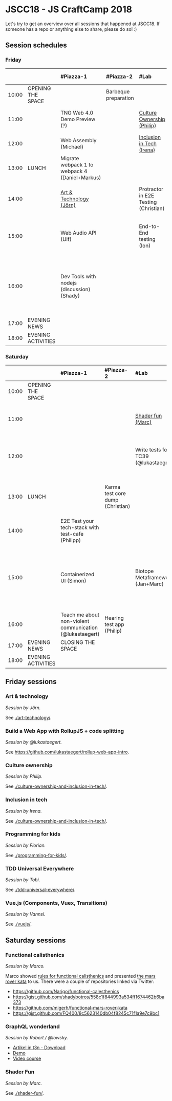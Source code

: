 # JSCC18 - JS CraftCamp 2018

Let's try to get an overview over all sessions that happened at JSCC18. If someone has a repo or anything else to share,
please do so! :)

## Session schedules

### Friday

|       |                    | #Piazza-1                                      | #Piazza-2            | #Lab                                             | #Workshop                                                                              | #Meeting                                                     | #Telko-1                                                 | #Blue                                                                                                             | #Senf                     | Somewhere else |
| :---- | :----------------- | :--------------------------------------------- | :------------------- | :----------------------------------------------- | :------------------------------------------------------------------------------------- | :----------------------------------------------------------- | :------------------------------------------------------- | :---------------------------------------------------------------------------------------------------------------- | :------------------------ | :------------- |
| 10:00 | OPENING THE SPACE  |                                                | Barbeque preparation |                                                  |                                                                                        |                                                              |                                                          |                                                                                                                   |                           |                |
| 11:00 |                    | TNG Web 4.0 Demo Preview (?)                   |                      | [Culture Ownership (Philip)](#culture-ownership) | Parcel (Jurek)                                                                         | Universal JavaScript pitfalls (Anna)                         |                                                          |                                                                                                                   | RegEx Crosswords (Marc)   |                |
| 12:00 |                    | Web Assembly (Michael)                         |                      | [Inclusion in Tech (Irena)](#inclusion-in-tech)  | GraphQL Apollo Client Offline (Andi)                                                   |                                                              |                                                          |                                                                                                                   |                           |                |
| 13:00 | LUNCH              | Migrate webpack 1 to webpack 4 (Daniel+Markus) |                      |                                                  | [Programming for Kids (Florian)](#programming-for-kids)                                |                                                              |                                                          |                                                                                                                   |                           |                |
| 14:00 |                    | [Art & Technology (Jörn)](#art-technology)     |                      | Protractor in E2E Testing (Christian)            | Weird algebraic JS (as simple as possible) (Daniel)                                    | Home IOT (Martin)                                            |                                                          | Loops must die (Marco)                                                                                            |                           |                |
| 15:00 |                    | Web Audio API (Ulf)                            |                      | End-to-End testing (Ion)                         | [Vue.js (Components, Vuex, Transitions) (Vannsl)](#vue-js-components-vuex-transitions) | Use React as Configuration Tool (Philipp)                    | Performance of GIS Databases with Node.js (Aikos Polgár) | [Build a Web App with RollupJS + code splitting (@lukastaegert)](#build-a-web-app-with-rollupjs--code-splitting)  | The power of curry (Marc) |                |
| 16:00 |                    | Dev Tools with nodejs (discussion) (Shady)     |                      |                                                  | Web components from scratch (Wolfram)                                                  | [TDD Universal Everywhere (Tobi)](#tdd-universal-everywhere) |                                                          | Lessons learned in 6 years of building and running nodejs services in ultra-scalable environments (Markus Ziller) | Ramda (Marc)              |                |
| 17:00 | EVENING NEWS       |                                                |                      |                                                  |                                                                                        |                                                              |                                                          |                                                                                                                   |                           |                |
| 18:00 | EVENING ACTIVITIES |                                                |                      |                                                  |                                                                                        |                                                              |                                                          |                                                                                                                   |                           |                |

### Saturday

|       |                    | #Piazza-1                                                | #Piazza-2                        | #Lab                                 | #Workshop                                                                                      | #Meeting                                                     | #Telko-1                      | #Blue                                                          | #Senf        | Somewhere else                                       |
| :---- | :----------------- | :------------------------------------------------------- | :------------------------------- | :----------------------------------- | :--------------------------------------------------------------------------------------------- | :----------------------------------------------------------- | :---------------------------- | :------------------------------------------------------------- | :----------- | :--------------------------------------------------- |
| 10:00 | OPENING THE SPACE  |                                                          |                                  |                                      |                                                                                                |                                                              |                               |                                                                |              |                                                      |
| 11:00 |                    |                                                          |                                  | [Shader fun (Marc)](#shader-fun)     | Frontend, backend in sync with Pact (David)                                                    | Folktale FP-library for JS (Sergii)                          |                               | Yet another framework (Carlo)                                  |              | How to be a better software engineer (Samir)         |
| 12:00 |                    |                                                          |                                  | Write tests for TC39 (@lukastaegert) | Recognizing our potential for faster web (things) (Daniel)                                     | [GraphQL wonderland (Robert / @lowsky)](#graphql-wonderland) |                               |                                                                |              | Blockchain (Jeff)                                    |
| 13:00 | LUNCH              |                                                          | Karma test core dump (Christian) |                                      | #jscc19 orga (Wolfram)                                                                         |                                                              |                               |                                                                |              | JamStack? How to build static content pages (Robert) |
| 14:00 |                    | E2E Test your tech-stack with test-cafe (Philipp)        |                                  |                                      | Star a library (Andi)                                                                          |                                                              |                               | [Functional calisthenics I (Marco)](#functional-calisthenics)  |              |                                                      |
| 15:00 |                    | Containerized UI (Simon)                                 |                                  | Biotope Metaframework (Jan+Marc)     | Show code and architecture of a large Angular app with live updated over websocket (Christian) | Apprenticeship program (Wolfram)                             |                               | [Functional calisthenics II (Marco)](#functional-calisthenics) |              |                                                      |
| 16:00 |                    | Teach me about non-violent communication (@lukastaegert) | Hearing test app (Philip)        |                                      |                                                                                                | A new take on webcomponents (Marc)                           | FP @ work discussion (Sergii) | Podcasts for developers (Anian)                                | HTTP2 (Ines) |                                                      |
| 17:00 | EVENING NEWS       | CLOSING THE SPACE                                        |                                  |                                      |                                                                                                |                                                              |                               |                                                                |              |                                                      |
| 18:00 | EVENING ACTIVITIES |                                                          |                                  |                                      |                                                                                                |                                                              |                               |                                                                |              |                                                      |

## Friday sessions

### Art & technology

*Session by Jörn.*

See [./art-technology/](./art-technology/).

### Build a Web App with RollupJS + code splitting

*Session by @lukastaegert.*

See https://github.com/lukastaegert/rollup-web-app-intro.

### Culture ownership

*Session by Philip.*

See [./culture-ownership-and-inclusion-in-tech/](./culture-ownership-and-inclusion-in-tech/).

### Inclusion in tech

*Session by Irena.*

See [./culture-ownership-and-inclusion-in-tech/](./culture-ownership-and-inclusion-in-tech/).

### Programming for kids

*Session by Florian.*

See [./programming-for-kids/](./programming-for-kids/).

### TDD Universal Everywhere

*Session by Tobi.*

See [./tdd-universal-everywhere/](./tdd-universal-everywhere/).

### Vue.js (Components, Vuex, Transitions)

*Session by Vannsl.*

See [./vuejs/](./vuejs/).

## Saturday sessions

### Functional calisthenics

*Session by Marco.*

Marco showed [rules for functional calisthenics](https://codurance.com/2017/10/12/functional-calisthenics/) and
presented [the mars rover kata](https://codurance.com/2017/11/16/katas-for-functional-calisthenics/) to us. There were
a couple of repositories linked via Twitter:

- https://github.com/Narigo/functional-calesthenics
- https://gist.github.com/shadybotros/558c1f844993a534ff1674462b6ba373
- https://github.com/migerh/functional-mars-rover-kata
- https://gist.github.com/FQ400/8c5623140db04f8245c71f1a9e7c9bc1

### GraphQL wonderland

*Session by Robert / @lowsky.*

- [Artikel in t3n - Download](https://www.codecentric.de/publikation/schnittstellen-booster-graphql-als-alternative-zu-rest/)
- [Demo](https://coolboard.netlify.com)
- [Video course](https://www.packtpub.com/web-development/hands-application-building-graphql-video)

### Shader Fun

*Session by Marc.*

See [./shader-fun/](./shader-fun/).
